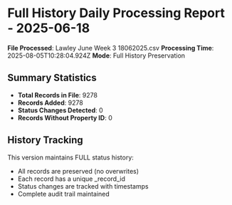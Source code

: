 # Full History Daily Processing Report - 2025-06-18

**File Processed**: Lawley June Week 3 18062025.csv
**Processing Time**: 2025-08-05T10:28:04.924Z
**Mode**: Full History Preservation

## Summary Statistics

- **Total Records in File**: 9278
- **Records Added**: 9278
- **Status Changes Detected**: 0
- **Records Without Property ID**: 0

## History Tracking

This version maintains FULL status history:
- All records are preserved (no overwrites)
- Each record has a unique _record_id
- Status changes are tracked with timestamps
- Complete audit trail maintained
